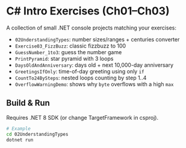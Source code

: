 # C# Intro Exercises (Ch01–Ch03)

A collection of small .NET console projects matching your exercises:

- `02UnderstandingTypes`: number sizes/ranges + centuries converter
- `Exercise03_FizzBuzz`: classic fizzbuzz to 100
- `GuessNumber_1to3`: guess the number game
- `PrintPyramid`: star pyramid with 3 loops
- `DaysOldAndAnniversary`: days old + next 10,000-day anniversary
- `GreetingsIfOnly`: time-of-day greeting using only `if`
- `CountTo24BySteps`: nested loops counting by step 1..4
- `OverflowWarningDemo`: shows why `byte` overflows with a high `max`

## Build & Run

Requires .NET 8 SDK (or change TargetFramework in csproj).

```bash
# Example
cd 02UnderstandingTypes
dotnet run
```
